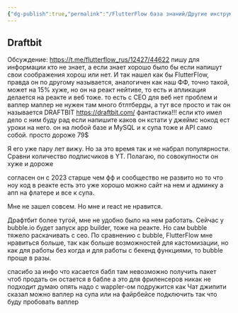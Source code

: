 ```yaml
---
{"dg-publish":true,"permalink":"/FlutterFlow база знаний/Другие инструменты/Обсуждение платформ/","created":"2024-11-08T10:04:59.799-03:00","updated":"2024-11-08T10:04:59.799-03:00"}
---
```



## Draftbit
Обсуждение: https://t.me/flutterflow_rus/12427/44622
пишу для информации кто не знает, а если знает хорошо было бы если напишут свои соображения хорош или нет. И так нашел как бы FlutterFlow, правда он по другому называется, аналогичен как наш ФФ, точно такой, может на 15% хуже, но он на реакт нейтиве, то есть и апликация делается на реакте и веб тоже. то есть с СЕО для веб нет проблем и ваплер маплер не нужен там много бтлтберды, а тут все просто и так он называется DRAFTBIT https://draftbit.com/ фантастика!!! если кто имел дело с ним буду рад если напишите каков он кстати у джеймс нокод ест уроки на него.
он на любой базе и MySQL и к супа тоже и API само собой.
просто дороже 79$

Я его уже пару лет вижу.
Но за это время так и не набрал популярности. Сравни количество подписчиков в YT. 
Полагаю, по совокупности он хуже и дороже

согласен он с 2023 старше чем фф и сообщество не развито но то что ноу код в реакте есть это уже хорошо можно сайт на нем и админку а апп на флатере и все к супа.

Мне не зашел совсем. Но мне и react не нравится.

Драфтбит более тугой, мне не удобно было на нем работать. 
Сейчас у bubble.io будет запуск app builder, тоже на реакте. Но сам bubble тяжело раскачивать с сео. По сравнению с bubble, FlutterFlow мне нравиться больше, так как больше возможностей для кастомизации, но как для работы без когда и для работы с  бекенд функциями, то bubble проще в разы.

спасибо за инфо что касается бабл там невозможно получить пакет чтоб продать он остается в бабле а это для фриленсеров никак не подходит думаю опять надо с wappler-ом подружится как Чат джипити сказал можно ваплер на супа или на файрбейсе подключить так что буду пробовать ваплер